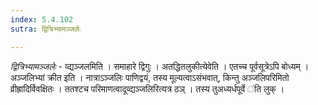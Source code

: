 ```yaml
---
index: 5.4.102
sutra: द्वित्रिभ्यामञ्जलेः

---
```

_द्वित्रिभ्यामञ्जलेः_ - व्द्यञ्जलमिति । समाहारे द्विगुः । अतद्धितलुकीत्येवेति । एतच्च पूर्वसूत्रेऽपि बोध्यम् । अञ्जलिभ्यां क्रीत इति । नात्राऽञ्जलिः पाणिद्वयं, तस्य मूल्यत्वाऽसंभवात्, किन्तु अञ्जलिपरिमितो व्रीह्रादिर्विवक्षितः । ततश्टच परिमाणत्वादूव्द्यञ्जलिरित्यत्र ठञ् । तस्य तुअध्यर्धपूर्वे ॑ति लुक् ।